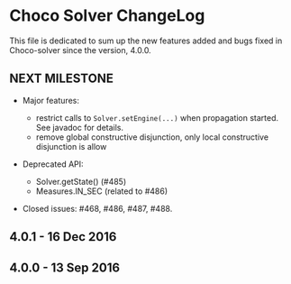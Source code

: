 Choco Solver ChangeLog
======================

This file is dedicated to sum up the new features added and bugs fixed in Choco-solver since the version, 4.0.0.

NEXT MILESTONE
-------------------

* Major features:
    - restrict calls to `Solver.setEngine(...)` when propagation started. See javadoc for details.
    - remove global constructive disjunction, only local constructive disjunction is allow 
    
* Deprecated API:
    - Solver.getState() (#485)
    - Measures.IN_SEC (related to #486)

* Closed issues: #468, #486, #487, #488.

4.0.1 - 16 Dec 2016
-------------------


4.0.0 - 13 Sep 2016
-------------------
